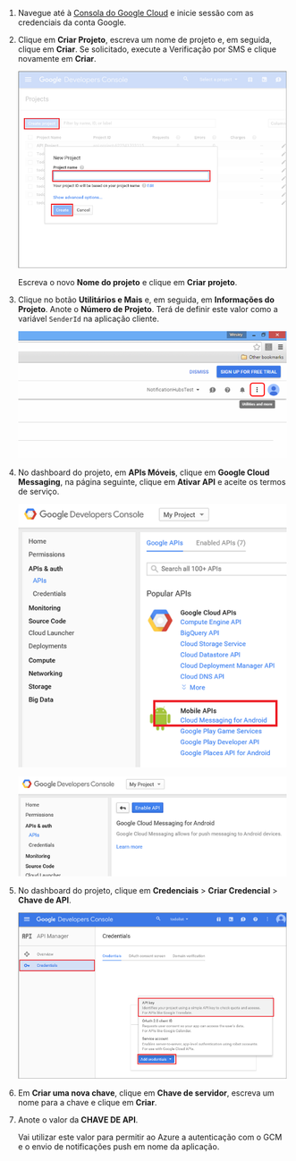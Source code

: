 
1. Navegue até à [Consola do Google Cloud](https://console.developers.google.com/project) e inicie sessão com as credenciais da conta Google. 
 
2. Clique em **Criar Projeto**, escreva um nome de projeto e, em seguida, clique em **Criar**. Se solicitado, execute a Verificação por SMS e clique novamente em **Criar**.

    ![](./media/mobile-services-enable-google-cloud-messaging/mobile-services-google-new-project.png)   

     Escreva o novo **Nome do projeto** e clique em **Criar projeto**.

3. Clique no botão **Utilitários e Mais** e, em seguida, em **Informações do Projeto**. Anote o **Número de Projeto**. Terá de definir este valor como a variável `SenderId` na aplicação cliente.

    ![](./media/mobile-services-enable-google-cloud-messaging/notification-hubs-utilities-and-more.png)


4. No dashboard do projeto, em **APIs Móveis**, clique em **Google Cloud Messaging**, na página seguinte, clique em **Ativar API** e aceite os termos de serviço. 

    ![Ativar o GCM](./media/mobile-services-enable-google-cloud-messaging/enable-GCM.png)

    ![Ativar o GCM](./media/mobile-services-enable-google-cloud-messaging/enable-gcm-2.png) 

5. No dashboard do projeto, clique em **Credenciais** > **Criar Credencial** > **Chave de API**. 

    ![](./media/mobile-services-enable-google-cloud-messaging/mobile-services-google-create-server-key.png)

6. Em **Criar uma nova chave**, clique em **Chave de servidor**, escreva um nome para a chave e clique em **Criar**.

7. Anote o valor da **CHAVE DE API**.

    Vai utilizar este valor para permitir ao Azure a autenticação com o GCM e o envio de notificações push em nome da aplicação.




<!--HONumber=Aug16_HO1-->


